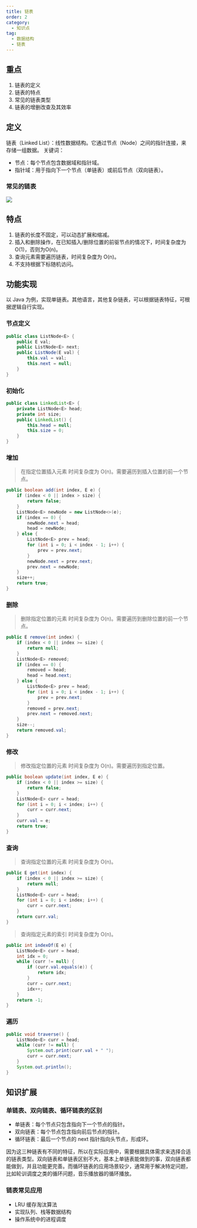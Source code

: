 ```yaml
---
title: 链表
order: 2
category:
  - 知识点
tag:
  - 数据结构
  - 链表
---
```


## 重点
1. 链表的定义
2. 链表的特点
3. 常见的链表类型
4. 链表的增删改查及其效率

## 定义
链表（Linked List）：线性数据结构。它通过节点（Node）之间的指针连接，来存储一组数据。
关键词：
- 节点：每个节点包含数据域和指针域。
- 指针域：用于指向下一个节点（单链表）或前后节点（双向链表）。

### 常见的链表
![](https://raw.githubusercontent.com/zhongyuan202020/coder-notes-image/main/public/data-structrue/linklist/linkedlist.png)

## 特点
1. 链表的长度不固定，可以动态扩展和缩减。
2. 插入和删除操作，在已知插入/删除位置的前驱节点的情况下，时间复杂度为 O(1)，否则为O(n)。
3. 查询元素需要遍历链表，时间复杂度为 O(n)。
4. 不支持根据下标随机访问。

## 功能实现
以 Java 为例，实现单链表。其他语言，其他复杂链表，可以根据链表特征，可根据逻辑自行实现。
### 节点定义
```java
public class ListNode<E> {
    public E val;
    public ListNode<E> next;
    public ListNode(E val) {
        this.val = val;
        this.next = null;
    }
}
```

### 初始化
```java
public class LinkedList<E> {
    private ListNode<E> head;
    private int size;
    public LinkedList() {
        this.head = null;
        this.size = 0;
    }
}
```

### 增加
> 在指定位置插入元素
> 时间复杂度为 O(n)。需要遍历到插入位置的前一个节点。
```java
public boolean add(int index, E e) {
    if (index < 0 || index > size) {
        return false;
    }
    ListNode<E> newNode = new ListNode<>(e);
    if (index == 0) {
        newNode.next = head;
        head = newNode;
    } else {
        ListNode<E> prev = head;
        for (int i = 0; i < index - 1; i++) {
            prev = prev.next;
        }
        newNode.next = prev.next;
        prev.next = newNode;
    }
    size++;
    return true;
}
```

### 删除
> 删除指定位置的元素
> 时间复杂度为 O(n)。需要遍历到删除位置的前一个节点。
```java
public E remove(int index) {
    if (index < 0 || index >= size) {
        return null;
    }
    ListNode<E> removed;
    if (index == 0) {
        removed = head;
        head = head.next;
    } else {
        ListNode<E> prev = head;
        for (int i = 0; i < index - 1; i++) {
            prev = prev.next;
        }
        removed = prev.next;
        prev.next = removed.next;
    }
    size--;
    return removed.val;
}
```

### 修改
> 修改指定位置的元素
> 时间复杂度为 O(n)。需要遍历到指定位置。
```java
public boolean update(int index, E e) {
    if (index < 0 || index >= size) {
        return false;
    }
    ListNode<E> curr = head;
    for (int i = 0; i < index; i++) {
        curr = curr.next;
    }
    curr.val = e;
    return true;
}
```

### 查询
> 查询指定位置的元素
> 时间复杂度为 O(n)。
```java
public E get(int index) {
    if (index < 0 || index >= size) {
        return null;
    }
    ListNode<E> curr = head;
    for (int i = 0; i < index; i++) {
        curr = curr.next;
    }
    return curr.val;
}
```
> 查询指定元素的索引
> 时间复杂度为 O(n)。
```java
public int indexOf(E e) {
    ListNode<E> curr = head;
    int idx = 0;
    while (curr != null) {
        if (curr.val.equals(e)) {
            return idx;
        }
        curr = curr.next;
        idx++;
    }
    return -1;
}
```
### 遍历
```java
public void traverse() {
    ListNode<E> curr = head;
    while (curr != null) {
        System.out.print(curr.val + " ");
        curr = curr.next;
    }
    System.out.println();
}
```


## 知识扩展
### 单链表、双向链表、循环链表的区别
- 单链表：每个节点只包含指向下一个节点的指针。
- 双向链表：每个节点包含指向前后节点的指针。
- 循环链表：最后一个节点的 next 指针指向头节点，形成环。

因为这三种链表有不同的特征，所以在实际应用中，需要根据具体需求来选择合适的链表类型。双向链表和单链表区别不大，基本上单链表能做到的事，双向链表都能做到，并且功能更完善。而循环链表的应用场景较少，通常用于解决特定问题，比如轮训调度之类的循环问题，音乐播放器的循环播放。
### 链表常见应用
- LRU 缓存淘汰算法
- 实现队列、栈等数据结构
- 操作系统中的进程调度
